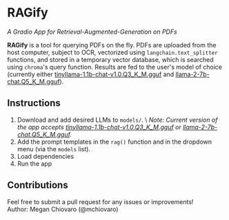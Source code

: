 # RAGify

_A Gradio App for Retrieval-Augmented-Generation on PDFs_

**RAGify** is a tool for querying PDFs on the fly. PDFs are uploaded from the host computer, subject to OCR, vectorized using `langchain.text_splitter` functions, and stored in a temporary vector database, which is searched using `chroma`'s query function. Results are fed to the user's model of choice (currently either [tinyllama-1.1b-chat-v1.0.Q3_K_M.gguf](https://huggingface.co/TheBloke/TinyLlama-1.1B-Chat-v1.0-GGUF) and [llama-2-7b-chat.Q5_K_M.gguf](https://huggingface.co/TheBloke/Llama-2-7B-Chat-GGUF)).

## Instructions
1. Download and add desired LLMs to `models/`. \ _Note: Current version of the app accepts [tinyllama-1.1b-chat-v1.0.Q3_K_M.gguf](https://huggingface.co/TheBloke/TinyLlama-1.1B-Chat-v1.0-GGUF) or [llama-2-7b-chat.Q5_K_M.gguf](https://huggingface.co/TheBloke/Llama-2-7B-Chat-GGUF)._
2. Add the prompt templates in the `rag()` function and in the dropdown menu (via the `models` list).
3. Load dependencies
4. Run the app

## Contributions
Feel free to submit a pull request for any issues or improvements! \
Author: Megan Chiovaro (@mchiovaro)
